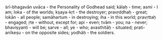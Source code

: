 śrī-bhagavān uvāca - the Personality of Godhead said; kālaḥ - time; asmi - I am; loka - of the worlds; kṣaya-kṛt - the destroyer; pravṛddhaḥ - great; lokān - all people; samāhartum - in destroying; iha - in this world; pravṛttaḥ - engaged; ṛte - without, except for; api - even; tvām - you; na - never; bhaviṣyanti - will be; sarve - all; ye - who; avasthitāḥ - situated; prati-anīkeṣu - on the opposite sides; yodhāḥ - the soldiers.